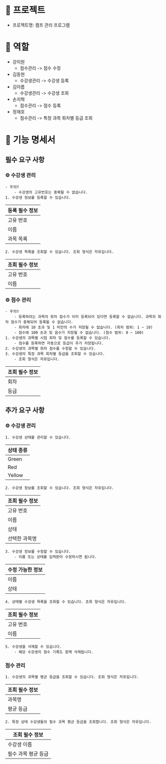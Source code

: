 # 📖 프로젝트
* 프로젝트명: 캠프 관리 프로그램
  
# 👥 역할
* 강이원
    * 점수관리 -> 점수 수정
* 김동현
    * 수강생관리 -> 수강생 등록
* 김아름
    * 수강생관리 -> 수강생 조회
* 손지혁
    * 점수관리 -> 점수 등록
* 정재호
    * 점수관리 -> 특정 과목 회차별 등급 조회

# 📖 **기능 명세서**

## **필수 요구 사항**
### ⚙ **수강생 관리**
    
    - 주의‼️
        - 수강생의 고유번호는 중복될 수 없습니다.
    1. 수강생 정보를 등록할 수 있습니다.
| 등록 필수 정보 |
| --- |
| 고유 번호 |
| 이름 |
| 과목 목록 |

    2. 수강생 목록을 조회할 수 있습니다. 조회 형식은 자유입니다.
| 조회 필수 정보 |
| --- |
| 고유 번호 |
| 이름 |

### ⚙ **점수 관리**
    - 주의‼️
        - 등록하려는 과목의 회차 점수가 이미 등록되어 있다면 등록할 수 없습니다. 과목의 회차 점수가 중복되어 등록될 수 없습니다.
        - 회차에 10 초과 및 1 미만의 수가 저장될 수 없습니다. (회차 범위: 1 ~ 10)
        - 점수에 100 초과 및 음수가 저장될 수 없습니다. (점수 범위: 0 ~ 100)
    1. 수강생의 과목별 시험 회차 및 점수를 등록할 수 있습니다.
        - 점수를 등록하면 자동으로 등급이 추가 저장됩니다.
    2. 수강생의 과목별 회차 점수를 수정할 수 있습니다.
    3. 수강생의 특정 과목 회차별 등급을 조회할 수 있습니다.
        - 조회 형식은 자유입니다.
| 조회 필수 정보 |
| --- |
| 회차 |
| 등급 |

## **추가 요구 사항**
    
### ⚙ **수강생 관리**
    
    1. 수강생 상태를 관리할 수 있습니다.     
| 상태 종류 |
| --- |
| Green |
| Red |
| Yellow |
        
    2. 수강생 정보를 조회할 수 있습니다. 조회 형식은 자유입니다.    
| 조회 필수 정보 |
| --- |
| 고유 번호 |
| 이름 |
| 상태 |
| 선택한 과목명 |
        
    3. 수강생 정보를 수정할 수 있습니다.
        - 이름 또는 상태를 입력받아 수정하시면 됩니다.
| 수정 가능한 정보 |
| --- |
| 이름 |
| 상태 |
        
    4. 상태별 수강생 목록을 조회할 수 있습니다. 조회 형식은 자유입니다.
| 조회 필수 정보 |
| --- |
| 고유 번호 |
| 이름 |
        
    5. 수강생을 삭제할 수 있습니다.
        - 해당 수강생의 점수 기록도 함께 삭제됩니다.
    
### **점수 관리**
    
    1. 수강생의 과목별 평균 등급을 조회할 수 있습니다. 조회 형식은 자유입니다.
| 조회 필수 정보 |
| --- |
| 과목명 |
| 평균 등급 |
        
    2. 특정 상태 수강생들의 필수 과목 평균 등급을 조회합니다. 조회 형식은 자유입니다.
| 조회 필수 정보 |
| --- |
| 수강생 이름 |
| 필수 과목 평균 등급 |
